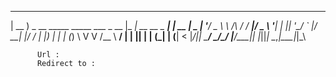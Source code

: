  ____                                    _____               _    
| __ ) _ __ _____      _____  ___ _ __  |_   _| __ __ _  ___| | __
|  _ \| '__/ _ \ \ /\ / / __|/ _ \ '__|   | || '__/ _` |/ __| |/ /
| |_) | | | (_) \ V  V /\__ \  __/ |      | || | | (_| | (__|   < 
|____/|_|  \___/ \_/\_/ |___/\___|_|      |_||_|  \__,_|\___|_|\_\
                                                                  
          Url :
          Redirect to :
        
